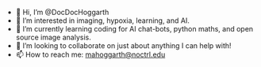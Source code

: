 - 👋 Hi, I’m @DocDocHoggarth
- 👀 I’m interested in imaging, hypoxia, learning, and AI.
- 🌱 I’m currently learning coding for AI chat-bots, python maths, and open source image analysis.
- 💞️ I’m looking to collaborate on just about anything I can help with!
- 📫 How to reach me: mahoggarth@noctrl.edu

<!---
DocDocHoggarth/DocDocHoggarth is a ✨ special ✨ repository because its `README.md` (this file) appears on your GitHub profile.
You can click the Preview link to take a look at your changes.
--->
